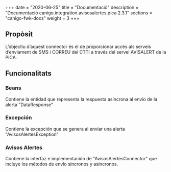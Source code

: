 +++
date        = "2020-06-25"
title       = "Documentació"
description = "Documentació canigo.integration.avisosalertes.pica 2.3.1"
sections    = "canigo-fwk-docs"
weight      = 3
+++

## Propòsit

L’objectiu d’aquest connector és el de proporcionar accés als serveis d’enviament de SMS i CORREU del CTTI a través del servei AVISALERT de la PICA.

## Funcionalitats

### Beans

Contiene la entidad que representa la respuesta asíncrona al envío de la alerta "DataResponse"

### Excepción

Contiene la excepción que se genera al enviar una alerta "AvisosAlertesException"

### Avisos Alertes

Contiene la interfaz e implementación de "AvisosAlertesConnector" que incluye los métodos de envío síncronos y asíncronos. 
